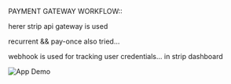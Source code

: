 PAYMENT GATEWAY  WORKFLOW::

herer strip api gateway is used 

recurrent && pay-once also tried...

webhook is used for tracking user credentials... in strip dashboard 

![App Demo](assets/demo.gif)
